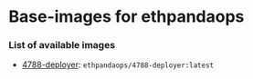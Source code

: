 # Base-images for ethpandaops

### List of available images
* [4788-deployer](./4788-deployer/): `ethpandaops/4788-deployer:latest`